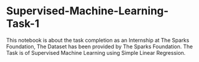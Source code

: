 # Supervised-Machine-Learning-Task-1
This notebook is about the task completion as an Internship at The Sparks Foundation, The Dataset has been provided by The Sparks Foundation. The Task is of Supervised Machine Learning using Simple Linear Regression.
